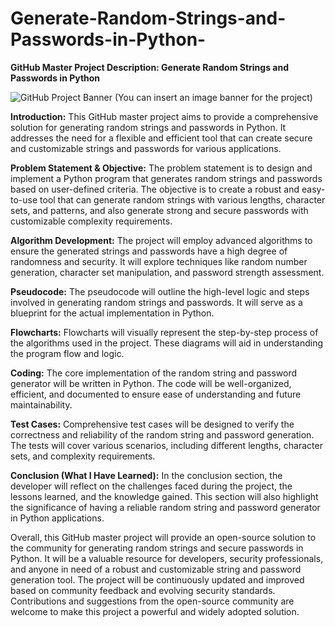 # Generate-Random-Strings-and-Passwords-in-Python-
**GitHub Master Project Description: Generate Random Strings and Passwords in Python**

![GitHub Project Banner](project_banner.png) (You can insert an image banner for the project)

**Introduction:**
This GitHub master project aims to provide a comprehensive solution for generating random strings and passwords in Python. It addresses the need for a flexible and efficient tool that can create secure and customizable strings and passwords for various applications.

**Problem Statement & Objective:**
The problem statement is to design and implement a Python program that generates random strings and passwords based on user-defined criteria. The objective is to create a robust and easy-to-use tool that can generate random strings with various lengths, character sets, and patterns, and also generate strong and secure passwords with customizable complexity requirements.

**Algorithm Development:**
The project will employ advanced algorithms to ensure the generated strings and passwords have a high degree of randomness and security. It will explore techniques like random number generation, character set manipulation, and password strength assessment.

**Pseudocode:**
The pseudocode will outline the high-level logic and steps involved in generating random strings and passwords. It will serve as a blueprint for the actual implementation in Python.

**Flowcharts:**
Flowcharts will visually represent the step-by-step process of the algorithms used in the project. These diagrams will aid in understanding the program flow and logic.

**Coding:**
The core implementation of the random string and password generator will be written in Python. The code will be well-organized, efficient, and documented to ensure ease of understanding and future maintainability.

**Test Cases:**
Comprehensive test cases will be designed to verify the correctness and reliability of the random string and password generation. The tests will cover various scenarios, including different lengths, character sets, and complexity requirements.

**Conclusion (What I Have Learned):**
In the conclusion section, the developer will reflect on the challenges faced during the project, the lessons learned, and the knowledge gained. This section will also highlight the significance of having a reliable random string and password generator in Python applications.

Overall, this GitHub master project will provide an open-source solution to the community for generating random strings and secure passwords in Python. It will be a valuable resource for developers, security professionals, and anyone in need of a robust and customizable string and password generation tool. The project will be continuously updated and improved based on community feedback and evolving security standards. Contributions and suggestions from the open-source community are welcome to make this project a powerful and widely adopted solution.
